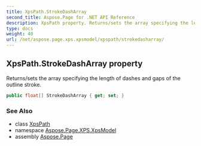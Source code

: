 ```yaml
---
title: XpsPath.StrokeDashArray
second_title: Aspose.Page for .NET API Reference
description: XpsPath property. Returns/sets the array specifying the length of dashes and gaps of the outline stroke
type: docs
weight: 40
url: /net/aspose.page.xps.xpsmodel/xpspath/strokedasharray/
---
```

## XpsPath.StrokeDashArray property

Returns/sets the array specifying the length of dashes and gaps of the outline stroke.

```csharp
public float[] StrokeDashArray { get; set; }
```

### See Also

* class [XpsPath](../)
* namespace [Aspose.Page.XPS.XpsModel](../../xpspath/)
* assembly [Aspose.Page](../../../)


